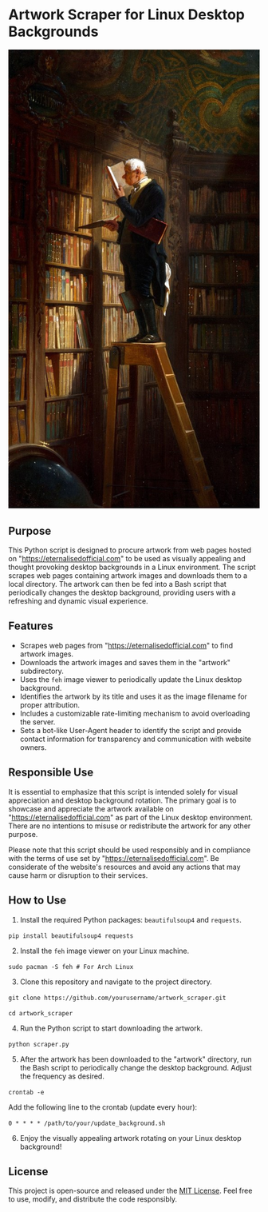 # Artwork Scraper for Linux Desktop Backgrounds

![Desktop Background](/bookworm-cartl-spitzweg-milwaukee-version_68fb5fe5.jpg)

## Purpose

This Python script is designed to procure artwork from web pages hosted on "https://eternalisedofficial.com" to be used as visually appealing and thought provoking desktop backgrounds in a Linux environment. The script scrapes web pages containing artwork images and downloads them to a local directory. The artwork can then be fed into a Bash script that periodically changes the desktop background, providing users with a refreshing and dynamic visual experience.

## Features

- Scrapes web pages from "https://eternalisedofficial.com" to find artwork images.
- Downloads the artwork images and saves them in the "artwork" subdirectory.
- Uses the `feh` image viewer to periodically update the Linux desktop background.
- Identifies the artwork by its title and uses it as the image filename for proper attribution.
- Includes a customizable rate-limiting mechanism to avoid overloading the server.
- Sets a bot-like User-Agent header to identify the script and provide contact information for transparency and communication with website owners.

## Responsible Use

It is essential to emphasize that this script is intended solely for visual appreciation and desktop background rotation. The primary goal is to showcase and appreciate the artwork available on "https://eternalisedofficial.com" as part of the Linux desktop environment. There are no intentions to misuse or redistribute the artwork for any other purpose.

Please note that this script should be used responsibly and in compliance with the terms of use set by "https://eternalisedofficial.com". Be considerate of the website's resources and avoid any actions that may cause harm or disruption to their services.

## How to Use

1. Install the required Python packages: `beautifulsoup4` and `requests`.

``` pip install beautifulsoup4 requests ```

2. Install the `feh` image viewer on your Linux machine.

``` sudo pacman -S feh # For Arch Linux ```

3. Clone this repository and navigate to the project directory.

``` git clone https://github.com/yourusername/artwork_scraper.git ```

```cd artwork_scraper ```

4. Run the Python script to start downloading the artwork.

``` python scraper.py ```

5. After the artwork has been downloaded to the "artwork" directory, run the Bash script to periodically change the desktop background. Adjust the frequency as desired.

``` crontab -e ```

Add the following line to the crontab (update every hour):

``` 0 * * * * /path/to/your/update_background.sh ```

6. Enjoy the visually appealing artwork rotating on your Linux desktop background!

## License

This project is open-source and released under the [MIT License](LICENSE). Feel free to use, modify, and distribute the code responsibly.
